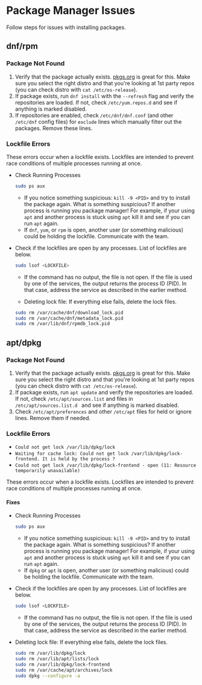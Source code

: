 # Package Manager Issues

Follow steps for issues with installing packages.

## dnf/rpm

### Package Not Found

1. Verify that the package actually exists. [pkgs.org](https://pkgs.org) is great for this. Make sure you select the right distro and that you're looking at 1st party repos (you can check distro with `cat /etc/os-release`).
2. If package exists, run `dnf install` with the `--refresh` flag and verify the repositories are loaded. If not, check `/etc/yum.repos.d` and see if anything is marked disabled.
3. If repositories are enabled, check `/etc/dnf/dnf.conf` (and other `/etc/dnf` config files) for `exclude` lines which manually filter out the packages. Remove these lines.

### Lockfile Errors

These errors occur when a lockfile exists. Lockfiles are intended to prevent race conditions of multiple processes running at once.

* Check Running Processes

    ```bash
    sudo ps aux 
    ```

    * If you notice something suspicious: `kill -9 <PID>` and try to install the package again. What is something suspicious? If another process is running you package manager! For example, if your using `apt` and another process is stuck using `apt` kill it and see if you can run `apt` again.
    * If `dnf`, `yum`, or `rpm` is open, another user (or something malicious) could be holding the lockfile. Communicate with the team.
* Check if the lockfiles are open by any processes. List of lockfiles are below.

    ```bash
    sudo lsof <LOCKFILE>
    ```

  * If the command has no output, the file is not open. If the file is used by one of the services, the output returns the process ID (PID). In that case, address the service as described in the earlier method.

  * Deleting lock file: If everything else fails, delete the lock files.

  ```bash
  sudo rm /var/cache/dnf/download_lock.pid
  sudo rm /var/cache/dnf/metadata_lock.pid
  sudo rm /var/lib/dnf/rpmdb_lock.pid
  ```

## apt/dpkg

### Package Not Found

1. Verify that the package actually exists. [pkgs.org](https://pkgs.org) is great for this. Make sure you select the right distro and that you're looking at 1st party repos (you can check distro with `cat /etc/os-release`).
2. If package exists, run `apt update` and verify the repositories are loaded. If not, check `/etc/apt/sources.list` and files in `/etc/apt/sources.list.d ` and see if anything is marked disabled.
3. Check `/etc/apt/preferences` and other `/etc/apt` files for held or ignore lines. Remove them if needed.

### Lockfile Errors

* `Could not get lock /var/lib/dpkg/lock`
* `Waiting for cache lock: Could not get lock /var/lib/dpkg/lock-frontend. It is held by the process ?`
* `Could not get lock /var/lib/dpkg/lock-frontend - open (11: Resource temporarily unavailable)`

These errors occur when a lockfile exists. Lockfiles are intended to prevent race conditions of multiple processes running at once.

#### Fixes

* Check Running Processes

    ```bash
    sudo ps aux 
    ```

    * If you notice something suspicious: `kill -9 <PID>` and try to install the package again. What is something suspicious? If another process is running you package manager! For example, if your using `apt` and another process is stuck using `apt` kill it and see if you can run `apt` again.
    * If `dpkg` or `apt` is open, another user (or something malicious) could be holding the lockfile. Communicate with the team.

* Check if the lockfiles are open by any processes. List of lockfiles are below.

    ```bash
    sudo lsof <LOCKFILE>
    ```

  * If the command has no output, the file is not open. If the file is used by one of the services, the output returns the process ID (PID). In that case, address the service as described in the earlier method.

* Deleting lock file: If everything else fails, delete the lock files.

  ```bash
  sudo rm /var/lib/dpkg/lock
  sudo rm /var/lib/apt/lists/lock
  sudo rm /var/lib/dpkg/lock-frontend
  sudo rm /var/cache/apt/archives/lock
  sudo dpkg --configure -a
  ```

